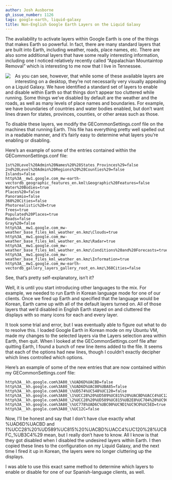```yaml
---
author: Josh Ausborne
gh_issue_number: 1126
tags: google-earth, liquid-galaxy
title: Non-English Google Earth Layers on the Liquid Galaxy
---
```


The availability to activate layers within Google Earth is one of the things that makes Earth so powerful.  In fact, there are many standard layers that are built into Earth, including weather, roads, place names, etc.  There are also some additional layers that have some really interesting information, including one I noticed relatively recently called “Appalachian Mountaintop Removal” which is interesting to me now that I live in Tennessee.

<div class="separator" style="clear: both; text-align: center;"><a href="/blog/2015/05/12/non-english-google-earth-layers-on/image-0-big.png" imageanchor="1" style="clear: left; float: left; margin-bottom: 1em; margin-right: 1em;"><img border="0" src="/blog/2015/05/12/non-english-google-earth-layers-on/image-0.png"/></a></div>

As you can see, however, that while some of these available layers are interesting on a desktop, they’re not necessarily very visually appealing on a Liquid Galaxy.  We have identified a standard set of layers to enable and disable within Earth so that things don’t appear too cluttered while running.  Some things we’ve disabled by default are the weather and the roads, as well as many levels of place names and boundaries.  For example, we have boundaries of countries and water bodies enabled, but don’t want lines drawn for states, provinces, counties, or other areas such as those.

To disable these layers, we modify the GECommonSettings.conf file on the machines that running Earth.  This file has everything pretty well spelled out in a readable manner, and it’s fairly easy to determine what layers you’re enabling or disabling.

Here’s an example of some of the entries contained within the GECommonSettings.conf file:

```nohighlight
1st%20Level%20Admin%20Names%20%28States_Provinces%29=false
2nd%20Level%20Admin%20Regions%20%28Counties%29=false
Islands=false
http%3A__mw1.google.com_mw-earth-vectordb_geographic_features_en.kml\Geographic%20Features=false
Water%20Bodies=true
Places%20=false
Panoramio=false
360%20Cities=false
Photorealistic%20=true
Trees=true
Populated%20Places=true
Roads=false
Gray%20=false
http%3A__mw1.google.com_mw-weather_base_files_kml_weather_en.kmz\Clouds=true
http%3A__mw1.google.com_mw-weather_base_files_kml_weather_en.kmz\Radar=true
http%3A__mw1.google.com_mw-weather_base_files_kml_weather_en.kmz\Conditions%20and%20Forecasts=true
http%3A__mw1.google.com_mw-weather_base_files_kml_weather_en.kmz\Information=true
http%3A__mw1.google.com_mw-earth-vectordb_gallery_layers_gallery_root_en.kmz\360Cities=false
```

See, that’s pretty self-explanatory, isn’t it?

Well, it is until you start introducing other languages to the mix.  For example, we needed to run Earth in Korean language mode for one of our clients.  Once we fired up Earth and specified that the language would be Korean, Earth came up with all of the default layers turned on.  All of those layers that we’d disabled in English Earth stayed on and cluttered the displays with so many icons for each and every layer.

It took some trial and error, but I was eventually able to figure out what to do to resolve this.  I loaded Google Earth in Korean mode on my Ubuntu VM, made my changes to the selected layers via the Layers selection area within Earth, then quit.  When I looked at the GECommonSettings.conf file after quitting Earth, I found a bunch of new line items added to the file.  It seems that each of the options had new lines, though I couldn’t exactly decipher which lines controlled which options.

Here’s an example of some of the new entries that are now contained within my GECommonSettings.conf file:

```nohighlight
http%3A__kh.google.com%3A80_\%UAD6D%UACBD=false
http%3A__kh.google.com%3A80_\%UAD6D%UAC00%UBA85=false
http%3A__kh.google.com%3A80_\%UD574%UC548%UC120=false
http%3A__kh.google.com%3A80_\1%UCC28%20%UD589%UC815%20%UACBD%UACC4%UC120%28%UC8FC_%UB3C4%29=false
http%3A__kh.google.com%3A80_\2%UCC28%20%UD589%UC815%UB2E8%UC704%20%UC9C0%UC5ED%28%UAD70%29=false
http%3A__kh.google.com%3A80_\%UC778%UAD6C%UBC00%UC9D1%UC9C0%UC5ED=true
http%3A__kh.google.com%3A80_\%UC12C=false
```

Now, I’ll be honest and say that I don’t have clue exactly what %UAD6D%UACBD and 1%UCC28%20%UD589%UC815%20%UACBD%UACC4%UC120%28%UC8FC_%UB3C4%29 mean, but I really don’t have to know.  All I know is that they got disabled when I disabled the undesired layers within Earth.  I then copied these lines to the configuration on my Liquid Galaxy, and the next time I fired it up in Korean, the layers were no longer cluttering up the displays.

I was able to use this exact same method to determine which layers to enable or disable for one of our Spanish-language clients, as well.
